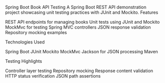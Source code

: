 Spring Boot Book API Testing
A Spring Boot REST API demonstration project showcasing unit testing practices with JUnit and Mockito.
Features

REST API endpoints for managing books
Unit tests using JUnit and Mockito
MockMvc for testing Spring MVC controllers
JSON response validation
Repository mocking examples

Technologies Used

Spring Boot
JUnit
Mockito
MockMvc
Jackson for JSON processing
Maven

Testing Highlights

Controller layer testing
Repository mocking
Response content validation
HTTP status verification
JSON path assertions


